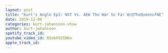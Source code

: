 ```yaml
---
layout: post
title: "Kurt's Angle Ep2: NXT Vs. AEW The War So Far W/@TheQueenofNE"
date: 2019-12-06
categories: kurt-johansson-show
author: kurt-johansson
spotify_track_id: 
youtube_video_id: 0IobXV2IN6o
apple_track_id: 
---
```

